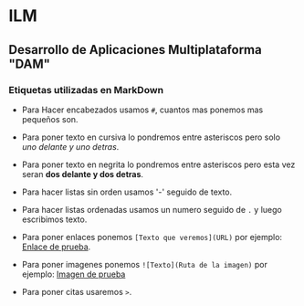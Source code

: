 # ILM
## Desarrollo de Aplicaciones Multiplataforma "DAM"

### Etiquetas utilizadas en MarkDown

- Para Hacer encabezados usamos `#`, cuantos mas ponemos mas pequeños son.

- Para poner texto en cursiva lo pondremos entre asteriscos pero solo *uno delante y uno detras*.

- Para poner texto en negrita lo pondremos entre asteriscos pero esta vez seran **dos delante y dos detras**.

- Para hacer listas sin orden usamos '-' seguido de texto.

- Para hacer listas ordenadas usamos un numero seguido de `.` y luego escribimos texto.

- Para poner enlaces ponemos `[Texto que veremos](URL)` por ejemplo: [Enlace de prueba](https://www.youtube.com/watch?v=dQw4w9WgXcQ).

- Para poner imagenes ponemos `![Texto](Ruta de la imagen)` por ejemplo: [Imagen de prueba](https://www.zbw-mediatalk.eu/wp-content/uploads/2015/09/github-cover.jpg)

- Para poner citas usaremos `>`.

